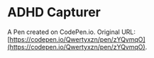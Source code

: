 # ADHD Capturer

A Pen created on CodePen.io. Original URL: [https://codepen.io/Qwertyxzn/pen/zYQvmqO](https://codepen.io/Qwertyxzn/pen/zYQvmqO).

